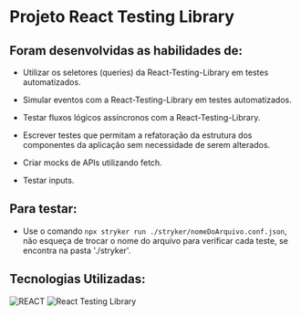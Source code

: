 # Projeto React Testing Library

## Foram desenvolvidas as habilidades de:

* Utilizar os seletores (queries) da React-Testing-Library em testes automatizados.

* Simular eventos com a React-Testing-Library em testes automatizados.

* Testar fluxos lógicos assíncronos com a React-Testing-Library.

* Escrever testes que permitam a refatoração da estrutura dos componentes da aplicação sem necessidade de serem alterados.

* Criar mocks de APIs utilizando fetch.

* Testar inputs.

## Para testar:
- Use o comando `npx stryker run ./stryker/nomeDoArquivo.conf.json`, não esqueça de trocar o nome do arquivo para verificar cada teste, se encontra na pasta './stryker'.

## Tecnologias Utilizadas:
![REACT](https://img.shields.io/badge/React-20232A?style=for-the-badge&logo=react&logoColor=61DAFB)
![React Testing Library](https://img.shields.io/badge/-react-testing-library-purple?style=for-the-badge&logo=react-testing-library&logoColor=white)
